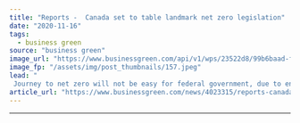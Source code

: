 ```yaml
---
title: "Reports -  Canada set to table landmark net zero legislation"
date: "2020-11-16"
tags: 
  - business green
source: "business green"
image_url: "https://www.businessgreen.com/api/v1/wps/23522d8/99b6baad-f8cd-4cab-b83a-14a1d2f34b0e/7/20160309pg106-350x250-185x114.jpeg"
image_fp: "/assets/img/post_thumbnails/157.jpeg"
lead: "
 Journey to net zero will not be easy for federal government, due to enormity of Canada's oil and gas sector and the decentralised nature of Canadian politics ..."
article_url: "https://www.businessgreen.com/news/4023315/reports-canada-set-table-landmark-net-zero-legislation"
---
```


---
